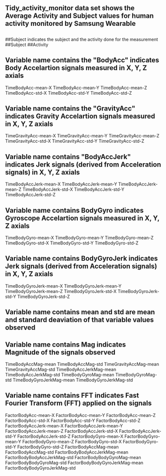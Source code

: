 ## Tidy_activity_monitor data set shows the Average  Activity and Subject values for human activity monitored by Samsung Wearable
##
##Subject indicates the subject and the activity done for the measurement
##Subject
##Activity
##
## Variable name contains the "BodyAcc" indicates  Body Accelartion signals measured in X, Y, Z axials
TimeBodyAcc-mean-X
TimeBodyAcc-mean-Y
TimeBodyAcc-mean-Z
TimeBodyAcc-std-X
TimeBodyAcc-std-Y
TimeBodyAcc-std-Z
##
## Variable name contains the "GravityAcc" indicates  Gravity Accelartion signals measured in X, Y, Z axials
TimeGravityAcc-mean-X
TimeGravityAcc-mean-Y
TimeGravityAcc-mean-Z
TimeGravityAcc-std-X
TimeGravityAcc-std-Y
TimeGravityAcc-std-Z
##
## Variable name contains "BodyAccJerk" indicates  Jerk signals   (derived from  Acceleration signals) in X, Y, Z axials
TimeBodyAccJerk-mean-X
TimeBodyAccJerk-mean-Y
TimeBodyAccJerk-mean-Z
TimeBodyAccJerk-std-X
TimeBodyAccJerk-std-Y
TimeBodyAccJerk-std-Z
##
## Variable name contains BodyGyro indicates  Gyroscope Accelartion signals measured in X, Y, Z axials
TimeBodyGyro-mean-X
TimeBodyGyro-mean-Y
TimeBodyGyro-mean-Z
TimeBodyGyro-std-X
TimeBodyGyro-std-Y
TimeBodyGyro-std-Z
##
## Variable name contains BodyGyroJerk indicates  Jerk signals   (derived from  Acceleration signals) in X, Y, Z axials
TimeBodyGyroJerk-mean-X
TimeBodyGyroJerk-mean-Y
TimeBodyGyroJerk-mean-Z
TimeBodyGyroJerk-std-X
TimeBodyGyroJerk-std-Y
TimeBodyGyroJerk-std-Z
##
## Variable name contains mean and std are mean and standard deaviation of that variable values observed
## Variable name contains Mag indicates Magnitude of the signals observed
TimeBodyAccMag-mean
TimeBodyAccMag-std
TimeGravityAccMag-mean
TimeGravityAccMag-std
TimeBodyAccJerkMag-mean
TimeBodyAccJerkMag-std
TimeBodyGyroMag-mean
TimeBodyGyroMag-std
TimeBodyGyroJerkMag-mean
TimeBodyGyroJerkMag-std
##
## Variable name contains  FFT indicates Fast Fourier Transform (FFT) applied on the signals
FactorBodyAcc-mean-X
FactorBodyAcc-mean-Y
FactorBodyAcc-mean-Z
FactorBodyAcc-std-X
FactorBodyAcc-std-Y
FactorBodyAcc-std-Z
FactorBodyAccJerk-mean-X
FactorBodyAccJerk-mean-Y
FactorBodyAccJerk-mean-Z
FactorBodyAccJerk-std-X
FactorBodyAccJerk-std-Y
FactorBodyAccJerk-std-Z
FactorBodyGyro-mean-X
FactorBodyGyro-mean-Y
FactorBodyGyro-mean-Z
FactorBodyGyro-std-X
FactorBodyGyro-std-Y
FactorBodyGyro-std-Z
FactorBodyAccMag-mean
FactorBodyAccMag-std
FactorBodyBodyAccJerkMag-mean
FactorBodyBodyAccJerkMag-std
FactorBodyBodyGyroMag-mean
FactorBodyBodyGyroMag-std
FactorBodyBodyGyroJerkMag-mean
FactorBodyBodyGyroJerkMag-std
